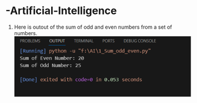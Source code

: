 # -Artificial-Intelligence

1. Here is outout of the sum of odd and even numbers from a set of numbers.
![image alt](https://github.com/Nazir942/-Artificial-Intelligence/blob/2e8e016ca432ff694bba7391675d7a15c855d074/1.png)
